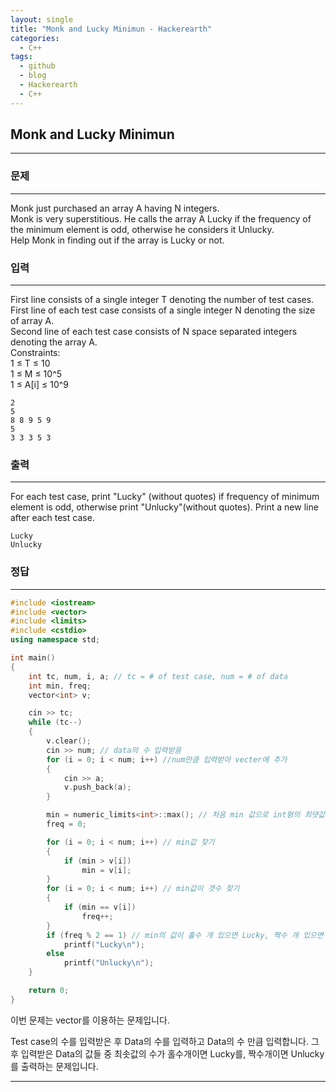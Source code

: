 ```yaml
---
layout: single
title: "Monk and Lucky Minimun - Hackerearth"
categories:
  - C++
tags:
  - github
  - blog
  - Hackerearth
  - C++
---
```

## **Monk and Lucky Minimun**
---

### 문제
---
  Monk just purchased an array A having N integers.  
  Monk is very superstitious. He calls the array A Lucky if the frequency of the minimum element is odd, otherwise he considers it Unlucky.  
  Help Monk in finding out if the array is Lucky or not.

### 입력
---
First line consists of a single integer T denoting the number of test cases.  
First line of each test case consists of a single integer N denoting the size of array A.  
Second line of each test case consists of N space separated integers denoting the array A.  
Constraints:  
1 ≤ T ≤ 10  
1 ≤ M ≤ 10^5  
1 ≤ A[i] ≤ 10^9  
```
2
5
8 8 9 5 9
5
3 3 3 5 3
```

### 출력
---
For each test case, print "Lucky" (without quotes) if frequency of minimum element is odd, otherwise print "Unlucky"(without quotes). Print a new line after each test case.
```
Lucky
Unlucky
```

### 정답
---
```c++
#include <iostream>
#include <vector>
#include <limits>
#include <cstdio>
using namespace std;

int main()
{
	int tc, num, i, a; // tc = # of test case, num = # of data
	int min, freq;
	vector<int> v;

	cin >> tc;
	while (tc--)
	{
		v.clear();
		cin >> num; // data의 수 입력받음
		for (i = 0; i < num; i++) //num만큼 입력받아 vecter에 추가
		{
			cin >> a;
			v.push_back(a);
		}

		min = numeric_limits<int>::max(); // 처음 min 값으로 int형의 최댓값 넣음
		freq = 0;

		for (i = 0; i < num; i++) // min값 찾기
		{
			if (min > v[i])
				min = v[i];
		}
		for (i = 0; i < num; i++) // min값이 갯수 찾기
		{
			if (min == v[i])
				freq++;
		}
		if (freq % 2 == 1) // min의 값이 홀수 개 있으면 Lucky, 짝수 개 있으면 Unlucky 출력
			printf("Lucky\n");
		else
			printf("Unlucky\n");
	}

	return 0;
}
```
이번 문제는 vector를 이용하는 문제입니다.

Test case의 수를 입력받은 후 Data의 수를 입력하고 Data의 수 만큼 입력합니다. 그 후 입력받은 Data의 값들 중 최솟값의 수가 홀수개이면 Lucky를, 짝수개이면 Unlucky를 출력하는 문제입니다.

---
